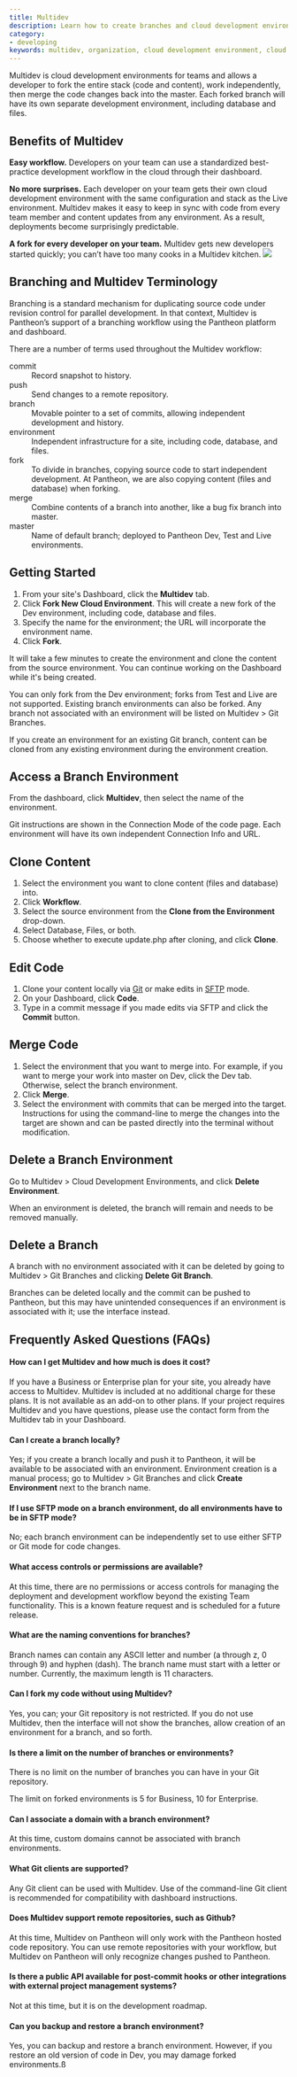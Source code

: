 ```yaml
---
title: Multidev
description: Learn how to create branches and cloud development environments, to merge code into the development environment, and to manage data between environments.
category:
- developing
keywords: multidev, organization, cloud development environment, cloud development environments, cde, team management, developing with teams, what is multidev, multidev workflow, what is a branch, what is branching, branch, what is a commit, what is a fork, clone content, clone to a cde, clone to development environment, delete cde, remove cde, delete multidev branch
---
```

Multidev is cloud development environments for teams and allows a developer to fork the entire stack (code and content), work independently, then merge the code changes back into the master. Each forked branch will have its own separate development environment, including database and files.

## Benefits of Multidev

**Easy workflow.** Developers on your team can use a standardized best-practice development workflow in the cloud through their dashboard.

**No more surprises.** Each developer on your team gets their own cloud development environment with the same configuration and stack as the Live environment. Multidev makes it easy to keep in sync with code from every team member and content updates from any environment. As a result, deployments become surprisingly predictable.

**A fork for every developer on your team.** Multidev gets new developers started quickly; you can’t have too many cooks in a Multidev kitchen.
![](/source/docs/assets/images/desk_images/170383.png)​

## Branching and Multidev Terminology

Branching is a standard mechanism for duplicating source code under revision control for parallel development. In that context, Multidev is Pantheon’s support of a branching workflow using the Pantheon platform and dashboard.

There are a number of terms used throughout the Multidev workflow:

<div class="alert alert-info" role="alert">
<dl>
<dt>commit</dt>
<dd>Record snapshot to history.</dd>
<dt>push</dt>
<dd>Send changes to a remote repository.</dd>
<dt>branch</dt>
<dd>Movable pointer to a set of commits, allowing independent development and history.</dd>
<dt>environment</dt>
<dd>Independent infrastructure for a site, including code, database, and files.</dd>
<dt>fork</dt>
<dd>To divide in branches, copying source code&nbsp;to start independent development. At Pantheon, we are also copying content (files and database) when forking.</dd>
<dt>merge</dt>
<dd>Combine contents of a&nbsp;branch into another, like a bug fix branch into master.</dd>
<dt>master</dt>
<dd>Name of default branch; deployed to Pantheon Dev, Test and Live environments.</dd></dl></div>

## Getting Started

1. From your site's Dashboard, click the **Multidev** tab.
2. Click **Fork New Cloud Environment**. This will create a new fork of the Dev environment, including code, database and files.
3. Specify the name for the environment; the URL will incorporate the environment name.
4. Click **Fork**.  

It will take a few minutes to create the environment and clone the content from the source environment. You can continue working on the Dashboard while it's being created.


You can only fork from the Dev environment; forks from Test and Live are not supported. Existing branch environments can also be forked. Any branch not associated with an environment will be listed on Multidev > Git Branches.

If you create an environment for an existing Git branch, content can be cloned from any existing environment during the environment creation.

## Access a Branch Environment

From the dashboard, click **Multidev**, then select the name of the environment.

Git instructions are shown in the Connection Mode of the code page. Each environment will have its own independent Connection Info and URL.

## Clone Content

1. Select the environment you want to clone content (files and database) into.
2. Click **Workflow**.
3. Select the source environment from the  **Clone from the <name> Environment** drop-down.
4. Select Database, Files, or both.
5. Choose whether to execute update.php after cloning, and click **Clone**.

## Edit Code

1. Clone your content locally via [Git](/docs/articles/local/starting-with-git/) or make edits in [SFTP](/docs/articles/sites/code/developing-directly-with-sftp-mode/) mode.
2. On your Dashboard, click **Code**.
3. Type in a commit message if you made edits via SFTP and click the **Commit** button.

## Merge Code

1. Select the environment that you want to merge into. For example, if you want to merge your work into master on Dev, click the Dev tab. Otherwise, select the branch environment.
2. Click **Merge**.
3. Select the environment with commits that can be merged into the target.  
Instructions for using the command-line to merge the changes into the target are shown and can be pasted directly into the terminal without modification.

## Delete a Branch Environment

Go to Multidev > Cloud Development Environments, and click **Delete Environment**.

When an environment is deleted, the branch will remain and needs to be removed manually.

## Delete a Branch

A branch with no environment associated with it can be deleted by going to Multidev > Git Branches and clicking **Delete Git Branch**.

Branches can be deleted locally and the commit can be pushed to Pantheon, but this may have unintended consequences if an environment is associated with it; use the interface instead.​

## Frequently Asked Questions (FAQs)

#### How can I get Multidev and how much is does it cost?

If you have a Business or Enterprise plan for your site, you already have access to Multidev. Multidev is included at no additional charge for these plans. It is not available as an add-on to other plans. If your project requires Multidev and you have questions, please use the contact form from the Multidev tab in your Dashboard.

#### Can I create a branch locally?

Yes; if you create a branch locally and push it to Pantheon, it will be available  to be associated with an environment. Environment creation is a manual process; go to Multidev > Git Branches and click **Create Environment** next to the branch name.

#### If I use SFTP mode on a branch environment, do all environments have to be in SFTP mode?

No; each branch environment can be independently set to use either SFTP or Git mode for code changes.

#### What access controls or permissions are available?

At this time, there are no permissions or access controls for managing the deployment and development workflow beyond the existing Team functionality. This is a known feature request and is scheduled for a future release.

#### What are the naming conventions for branches?

Branch names can contain any ASCII letter and number (a through z, 0 through 9) and hyphen (dash). The branch name must start with a letter or number. Currently, the maximum length is 11 characters.

#### Can I fork my code without using Multidev?

Yes, you can; your Git repository is not restricted. If you do not use Multidev, then the interface will not show the branches, allow creation of an environment for a branch, and so forth.

#### Is there a limit on the number of branches or environments?

There is no limit on the number of branches you can have in your Git repository.

The limit on forked environments is 5 for Business, 10 for Enterprise.

#### Can I associate a domain with a branch environment?

At this time, custom domains cannot be associated with branch environments.

#### What Git clients are supported?

Any Git client can be used with Multidev. Use of the command-line Git client is recommended for compatibility with dashboard instructions.

#### Does Multidev support remote repositories, such as Github?

At this time, Multidev on Pantheon will only work with the Pantheon hosted code repository. You can use remote repositories with your workflow, but Multidev on Pantheon will only recognize changes pushed to Pantheon.

#### Is there a public API available for post-commit hooks or other integrations with external project management systems?

Not at this time, but it is on the development roadmap.

#### Can you backup and restore a branch environment?

Yes, you can backup and restore a branch environment. However, if you restore an old version of code in Dev, you may damage forked environments.ß
